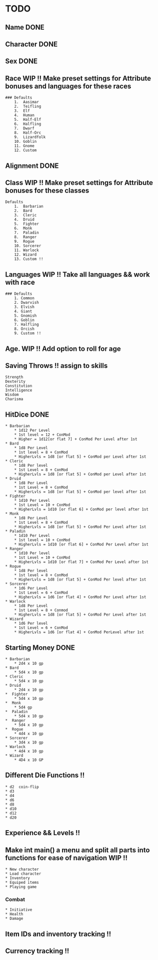 # TODO

## Name  DONE

## Character  DONE

## Sex  DONE

## Race  WIP !! Make preset settings for Attribute bonuses and languages for these races

    ### Defaults
        1.  Aasimar
        2.  Teifling
        3.  Elf
        4.  Human
        5.  Half-Elf
        6.  Halfling
        7.  Dwarf
        8.  Half-Orc
        9.  Lizardfolk
        10. Goblin
        11. Gnome
        12. Custom

## Alignment  DONE

## Class WIP !! Make preset settings for Attribute bonuses for these classes

    Defaults
        1.  Barbarian
        2.  Bard
        3.  Cleric
        4.  Druid
        5.  Fighter
        6.  Monk
        7.  Paladin
        8.  Ranger
        9.  Rogue
        10. Sorcerer
        11. Warlock
        12. Wizard
        13. Custom !!

## Languages WIP !! Take all languages && work with race

    ### Defaults
        1. Common  
        2. Dwarvish  
        3. Elvish  
        4. Giant  
        5. Gnomish  
        6. Goblin  
        7. Halfling  
        8. Orcish  
        9. Custom !!

## Age.  WIP !! Add option to roll for age

## Saving Throws !! assign to skills

    Strength
    Dexterity
    Constitution
    Intelligence
    Wisdom
    Charisma

## HitDice DONE

    * Barbarian 
        * 1d12 Per Level
        * 1st level = 12 + ConMod
        * Higher = 1d12[or flat 7] + ConMod Per Level after 1st
    * Bard
        * 1d8 Per Level
        * 1st level = 8 + ConMod
        * HigherLvls = 1d8 [or flat 5] + ConMod per Level after 1st
    * Cleric
        * 1d8 Per level
        * 1st Level = 8 + ConMod
        * HigherLvls = 1d8 [or flat 5] + ConMod per Level after 1st
    * Druid
        * 1d8 Per Level
        * 1st Level = 8 + ConMod
        * HigherLvls = 1d8 [or flat 5] + ConMod per level after 1st
    * Fighter
        * 1d10 Per Level
        * 1st Level = 10 + ConMod
        * HigherLvls = 1d10 [or flat 6] + ConMod per level after 1st
    * Monk
        * 1d8 Per Level
        * 1st Level = 8 + ConMod
        * HigherLvls = 1d8 [or flat 5] + ConMod Per Level after 1st
    * Paladin
        * 1d10 Per Level
        * 1st level = 10 + ConMod
        * HigherLvls = 1d10 [or flat 6] + ConMod Per Level after 1st
    * Ranger
        * 1d10 Per level
        * 1st Level = 10 + ConMod
        * HigherLvls = 1d10 [or flat 7] + ConMod Per Level after 1st
    * Rogue
        * 1d8 Per level
        * 1st level = 8 + ConMod
        * HigherLvls = 1d8 [or flat 5] + ConMod Per level after 1st
    * Sorcerer
        * 1d6 Per Level
        * 1st Level = 6 + ConMod
        * HigherLvls = 1d6 [or flat 4] + ConMod Per Level after 1st
    * Warlock
        * 1d8 Per Level
        * 1st Level = 8 + Conmod
        * HigherLvls = 1d8 [or flat 5] + ConMod Per Level after 1st
    * Wizard
        * 1d6 Per level
        * 1st Level = 6 + ConMod
        * HigherLvls = 1d6 [or flat 4] + ConMod PerLevel after 1st

## Starting Money DONE

    * Barbarian
        * 2d4 x 10 gp
    * Bard
        * 5d4 x 10 gp
    * Cleric
        * 5d4 x 10 gp
    * Druid
        * 2d4 x 10 gp
    *  Fighter
        * 5d4 x 10 gp
    *  Monk
        * 5d4 gp
    *  Paladin
        * 5d4 x 10 gp
    *  Ranger
        * 5d4 x 10 gp
    *  Rogue
        * 4d4 x 10 gp
    * Sorcerer
        * 3d4 x 10 gp
    * Warlock
        * 4d4 x 10 gp
    * Wizard
        * 4D4 x 10 GP
        
## Different Die Functions !!
    * d2  coin-flip
    * d3
    * d4
    * d6
    * d8
    * d10
    * d12
    * d20

## Experience && Levels !!

## Make int main() a menu and split all parts into functions for ease of navigation WIP !!
    * New character
    * Load character
    * Inventory
    * Equiped items
    * Playing game
### Combat
    * Initiative
    * Health
    * Damage
    
## Item IDs and inventory tracking !!

## Currency tracking !!
